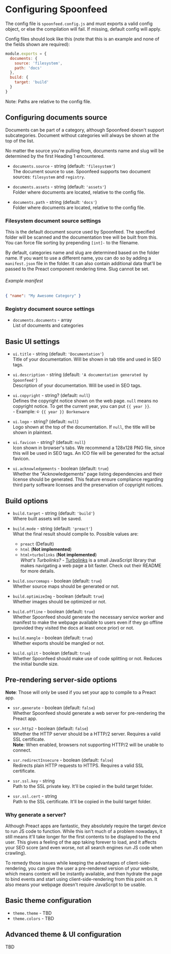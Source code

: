 # Configuring Spoonfeed
The config file is `spoonfeed.config.js` and must exports a valid config object, or else the compilation will fail.
If missing, default config will apply.

Config files should look like this (note that this is an example and none of the fields shown are required):

```js
module.exports = {
  documents: {
    source: 'filesystem',
    path: 'docs'
  },
  build: {
    target: 'build'
  }
}
```

Note: Paths are relative to the config file.

## Configuring documents source
Documents can be part of a category, although Spoonfeed doesn't support subcategories. Document without categories
will always be shown at the top of the list.

No matter the source you're pulling from, documents name and slug will be determined by the first Heading 1 encountered.

- `documents.source` - string (default: `'filesystem'`)<br>
The document source to use. Spoonfeed supports two document sources: `filesystem` and `registry`.

- `documents.assets` - string (default: `'assets'`)<br>
Folder where documents are located, relative to the config file.

- `documents.path` - string (default: `'docs'`)<br>
Folder where documents are located, relative to the config file.

### Filesystem document source settings
This is the default document source used by Spoonfeed. The specified folder will be scanned and the documentation tree
will be built from this. You can force file sorting by prepending `[int]-` to the filename.

By default, categories name and slug are determined based on the folder name. If you want to use a different name, you
can do so by adding a `manifest.json` file in the folder. It can also contain additional data that'll be passed to
the Preact component rendering time. Slug cannot be set.

###### Example manifest
```json
{ "name": "My Awesome Category" }
```

### Registry document source settings
- `documents.documents` - array<br>
List of documents and categories

<!-- todo: documentation needed -->

## Basic UI settings
- `ui.title` - string (default: `'Documentation'`)<br>
Title of your documentation. Will be shown in tab title and used in SEO tags.

- `ui.description` - string (default: `'A documentation generated by Spoonfeed'`)<br>
Description of your documentation. Will be used in SEO tags.

- `ui.copyright` - string? (default: `null`)<br>
Defines the copyright notice shown on the web page. `null` means no copyright notice. To get the current year, you can
put `{{ year }}`.<br>
\- Example: `© {{ year }} Borkenware`

- `ui.logo` - string? (default: `null`)<br>
Logo shown at the top of the documentation. If `null`, the title will be shown in plaintext.

- `ui.favicon` - string? (default: `null`)<br>
Icon shown in browser's tabs. We recommend a 128x128 PNG file, since this will be used in SEO tags. An ICO file will be
generated for the actual favicon.

- `ui.acknowledgements` - boolean (default: `true`)<br>
Whether the "Acknowledgements" page listing dependencies and their license should be generated. This feature ensure
compliance regarding third party software licenses and the preservation of copyright notices.

## Build options
- `build.target` - string (default: `'build'`)<br>
Where built assets will be saved.

- `build.mode` - string (default: `'preact'`)<br>
What the final result should compile to. Possible values are:
  - `preact` (Default)
  - `html` (**Not implemented**)
  - `html+turbolinks` (**Not implemented**)<br>
*What's Turbolinks?* - [Turbolinks](https://github.com/turbolinks/turbolinks) is a small JavaScript library that makes
navigating a web page a bit faster. Check out their README for more details.

- `build.sourcemaps` - boolean (default: `true`)<br>
Whether source maps should be generated or not.

- `build.optimizeImg` - boolean (default: `true`)<br>
Whether images should be optimized or not.

- `build.offline` - boolean (default: `true`)<br>
Whether Spoonfeed should generate the necessary service worker and manifest to make the webpage available to users
even if they go offline (provided they visited the docs at least once prior) or not.

- `build.mangle` - boolean (default: `true`)<br>
Whether exports should be mangled or not.

- `build.split` - boolean (default: `true`)<br>
Whether Spoonfeed should make use of code splitting or not. Reduces the initial bundle size.

## Pre-rendering server-side options
**Note**: Those will only be used if you set your app to compile to a Preact app.

- `ssr.generate` - boolean (default: `false`)<br>
Whether Spoonfeed should generate a web server for pre-rendering the Preact app.

- `ssr.http2` - boolean (default: `false`)<br>
Whether the HTTP server should be a HTTP/2 server. Requires a valid SSL certificate.<br>
**Note**: When enabled, browsers not supporting HTTP/2 will be unable to connect.

- `ssr.redirectInsecure` - boolean (default: `false`)<br>
Redirects plain HTTP requests to HTTPS. Requires a valid SSL certificate.

- `ssr.ssl.key` - string<br>
Path to the SSL private key. It'll be copied in the build target folder.

- `ssr.ssl.cert` - string<br>
Path to the SSL certificate. It'll be copied in the build target folder.

### Why generate a server?
Although Preact apps are fantastic, they absolutely require the target device to run JS code to function. While this
isn't much of a problem nowadays, it still means it'll take longer for the first contents to be displayed to the end
user. This gives a feeling of the app taking forever to load, and it affects your SEO score (and even worse, not all
search engines run JS code when crawling).

To remedy those issues while keeping the advantages of client-side-rendering, you can give the user a pre-rendered
version of your website, which means content will be instantly available, and then hydrate the page to bind events
and start using client-side-rendering from this point on. It also means your webpage doesn't require JavaScript to
be usable.

## Basic theme configuration
- `theme.theme` - TBD
- `theme.colors` - TBD

## Advanced theme & UI configuration
TBD
